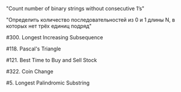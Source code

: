 "Count number of binary strings without consecutive 1’s"

"Определить количество последовательностей из 0 и 1 длины N, в которых нет трёх единиц подряд"

#300. Longest Increasing Subsequence

#118. Pascal's Triangle

#121. Best Time to Buy and Sell Stock

#322. Coin Change

#5. Longest Palindromic Substring
